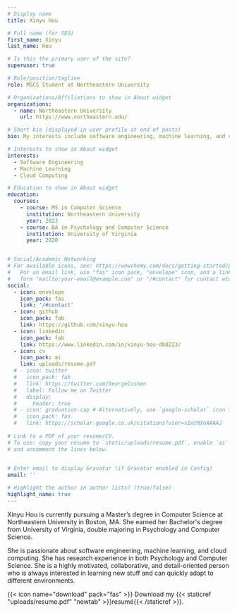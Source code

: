 ```yaml
---
# Display name
title: Xinyu Hou

# Full name (for SEO)
first_name: Xinyu
last_name: Hou

# Is this the primary user of the site?
superuser: true

# Role/position/tagline
role: MSCS Student at Northeastern University

# Organizations/Affiliations to show in About widget
organizations:
  - name: Northeastern University
    url: https://www.northeastern.edu/

# Short bio (displayed in user profile at end of posts)
bio: My interests include software engineering, machine learning, and cloud computing.

# Interests to show in About widget
interests:
  - Software Engineering
  - Machine Learning
  - Cloud Computing

# Education to show in About widget
education:
  courses:
    - course: MS in Computer Science
      institution: Northeastern University
      year: 2023
    - course: BA in Psychology and Computer Science
      institution: University of Virginia
      year: 2020


# Social/Academic Networking
# For available icons, see: https://wowchemy.com/docs/getting-started/page-builder/#icons
#   For an email link, use "fas" icon pack, "envelope" icon, and a link in the
#   form "mailto:your-email@example.com" or "/#contact" for contact widget.
social:
  - icon: envelope
    icon_pack: fas
    link: '/#contact'
  - icon: github
    icon_pack: fab
    link: https://github.com/xinyu-hou
  - icon: linkedin
    icon_pack: fab
    link: https://www.linkedin.com/in/xinyu-hou-db0223/
  - icon: cv
    icon_pack: ai
    link: uploads/resume.pdf
  # - icon: twitter
  #   icon_pack: fab
  #   link: https://twitter.com/GeorgeCushen
  #   label: Follow me on Twitter
  #   display:
  #     header: true
  # - icon: graduation-cap # Alternatively, use `google-scholar` icon from `ai` icon pack
  #   icon_pack: fas
  #   link: https://scholar.google.co.uk/citations?user=sIwtMXoAAAAJ
  
# Link to a PDF of your resume/CV.
# To use: copy your resume to `static/uploads/resume.pdf`, enable `ai` icons in `params.yaml`,
# and uncomment the lines below.
  

# Enter email to display Gravatar (if Gravatar enabled in Config)
email: ''

# Highlight the author in author lists? (true/false)
highlight_name: true
---
```


Xinyu Hou is currently pursuing a Master’s degree in Computer Science at Northeastern University in Boston, MA. She earned her Bachelor's degree from University of Virginia, double majoring in Psychology and Computer Science.

She is passionate about software engineering, machine learning, and cloud computing. She has research experience in both Psychology and Computer Science. She is a highly motivated, collaborative, and detail-oriented person who is always interested in learning new stuff and can quickly adapt to different environments.

{{< icon name="download" pack="fas" >}} Download my {{< staticref "uploads/resume.pdf" "newtab" >}}resumé{{< /staticref >}}.
